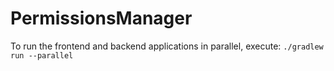 # PermissionsManager

To run the frontend and backend applications in parallel, execute:
`./gradlew run --parallel`
